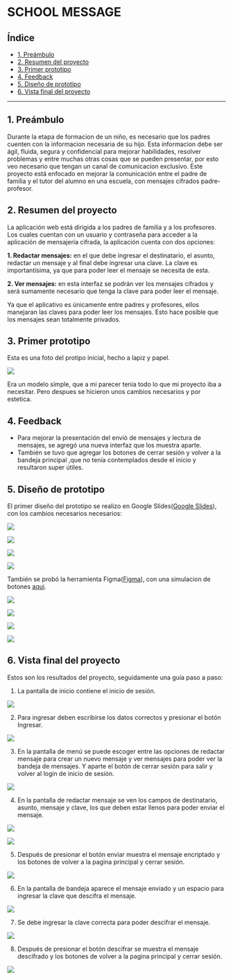 # SCHOOL MESSAGE

## Índice

* [1. Preámbulo](#1-preámbulo)
* [2. Resumen del proyecto](#2-resumen-del-proyecto)
* [3. Primer prototipo](#3-primer-prototipo)
* [4. Feedback](#4-feedback)
* [5. Diseño de prototipo](#5-diseño-de-prototipo)
* [6. Vista final del proyecto](#6-vista-final-del-proyecto)

***

## 1. Preámbulo

Durante la etapa de formacion de un niño, es necesario que los padres cuenten con la informacion necesaria de su hijo. Esta informacion debe ser ágil, fluida, segura y confidencial para mejorar habilidades, resolver problemas y entre muchas otras cosas que se pueden presentar, por esto veo necesario que tengan un canal de comunicacion exclusivo.
Este proyecto está enfocado en mejorar la comunicación entre el padre de familia y el tutor del alumno en una escuela, con mensajes cifrados padre-profesor.

## 2. Resumen del proyecto

La aplicación web está dirigida a los padres de familia y a los profesores. Los cuales cuentan con un usuario y contraseña para acceder a la aplicación de mensajería cifrada, la aplicación cuenta con dos opciones:

__1. Redactar mensajes:__ en el que debe ingresar el destinatario, el asunto, redactar un mensaje y al final debe ingresar una clave. La clave es importantísima, ya que para poder leer el mensaje se necesita de esta.

__2. Ver mensajes:__ en esta interfaz se podrán ver los mensajes cifrados y será sumamente necesario que tenga la clave para poder leer el mensaje.

Ya que el aplicativo es únicamente entre padres y profesores, ellos manejaran las claves para poder leer los mensajes. Esto hace posible que los mensajes sean totalmente privados.

## 3. Primer prototipo

Esta es una foto del protipo inicial, hecho a lapiz y papel.

![](images/prototipopapel.png)

Era un modelo simple, que a mi parecer tenia todo lo que mi proyecto iba a necesitar. Pero despues se hicieron unos cambios necesarios y por estetica.

## 4. Feedback

* Para mejorar la presentación del envió de mensajes y lectura de mensajes, se agregó una nueva interfaz que los muestra aparte.
* También se tuvo que agregar los botones de cerrar sesión y volver a la bandeja principal ,que no tenía contemplados desde el inicio y resultaron super útiles.

## 5. Diseño de prototipo

El primer diseño del prototipo se realizo en Google Slides([Google Slides](https://www.google.com/intl/es/slides/about/)), con los cambios necesarios necesarios:

![](images/slides1.PNG)

![](images/slides2.PNG)

![](images/slides3.PNG)

![](images/slides4.PNG)

También se probó la herramienta Figma([Figma](https://www.figma.com/)), con una simulacion de botones [aqui](https://www.figma.com/proto/6WJ77F0vjOlvtQ6PDYw4oV/School_Interface?node-id=1%3A3&scaling=scale-down "Figma").

![](images/Figma1.PNG)

![](images/Figma2.PNG)

![](images/Figma3.PNG)

![](images/Figma4.PNG)

## 6. Vista final del proyecto

Estos son los resultados del proyecto, seguidamente una guía paso a paso:

1. La pantalla de inicio contiene el inicio de sesión.

![](images/pantallaInicio.PNG)

2. Para ingresar deben escribirse los datos correctos y presionar el botón Ingresar.

![](images/pantallaInicio2.PNG)

3. En la pantalla de menú se puede escoger entre las opciones de redactar mensaje para crear un nuevo mensaje y ver mensajes para poder ver la bandeja de mensajes. Y aparte el botón de cerrar sesión para salir y volver al login de inicio de sesión.

![](images/pantallaMenu.PNG)

4. En la pantalla de redactar mensaje se ven los campos de destinatario, asunto, mensaje y clave, los que deben estar llenos para poder enviar el mensaje.

![](images/pantallaRedactar.PNG)

![](images/pantallaRedactar2.PNG)

5. Después de presionar el botón enviar muestra el mensaje encriptado y los botones de volver a la pagina principal y cerrar sesión. 

![](images/pantallaMostrarCifrado.PNG)

6. En la pantalla de bandeja aparece el mensaje enviado y un espacio para ingresar la clave que descifra el mensaje.

![](images/pantallaBandeja.PNG)

7. Se debe ingresar la clave correcta para poder descifrar el mensaje.

![](images/pantallaBandeja2.PNG)

8. Después de presionar el botón descifrar se muestra el mensaje descifrado y los botones de volver a la pagina principal y cerrar sesión.

![](images/pantallaMostrarDecifrado.PNG)

